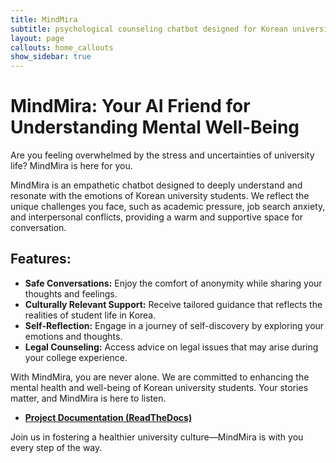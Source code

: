 ```yaml
---
title: MindMira
subtitle: psychological counseling chatbot designed for Korean university students
layout: page
callouts: home_callouts
show_sidebar: true
---
```


# MindMira: Your AI Friend for Understanding Mental Well-Being

Are you feeling overwhelmed by the stress and uncertainties of university life? MindMira is here for you.

MindMira is an empathetic chatbot designed to deeply understand and resonate with the emotions of Korean university students. We reflect the unique challenges you face, such as academic pressure, job search anxiety, and interpersonal conflicts, providing a warm and supportive space for conversation.

## Features:

- **Safe Conversations:** Enjoy the comfort of anonymity while sharing your thoughts and feelings.
- **Culturally Relevant Support:** Receive tailored guidance that reflects the realities of student life in Korea.
- **Self-Reflection:** Engage in a journey of self-discovery by exploring your emotions and thoughts.
- **Legal Counseling:** Access advice on legal issues that may arise during your college experience.

With MindMira, you are never alone. We are committed to enhancing the mental health and well-being of Korean university students. Your stories matter, and MindMira is here to listen.

- [**Project Documentation (ReadTheDocs)**](https://mindmira.readthedocs.io/en/latest/)

Join us in fostering a healthier university culture—MindMira is with you every step of the way.